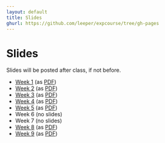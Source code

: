 ```yaml
---
layout: default
title: Slides
ghurl: https://github.com/leeper/expcourse/tree/gh-pages
---
```


# Slides #

Slides will be posted after class, if not before.

 - [Week 1](Week01.html) (as [PDF](Week01.pdf))
 - [Week 2](Week02.html) (as [PDF](Week02.pdf))
 - [Week 3](Week03.html) (as [PDF](Week03.pdf))
 - [Week 4](Week04.html) (as [PDF](Week04.pdf))
 - [Week 5](Week05.html) (as [PDF](Week05.pdf))
 - Week 6 (no slides)
 - Week 7 (no slides)
 - [Week 8](Week08.html) (as [PDF](Week08.pdf))
 - [Week 9](Week09.html) (as [PDF](Week09.pdf))
 
<!--
 - [Week 10](Week10.html) (as [PDF](Week10.pdf))
-->

